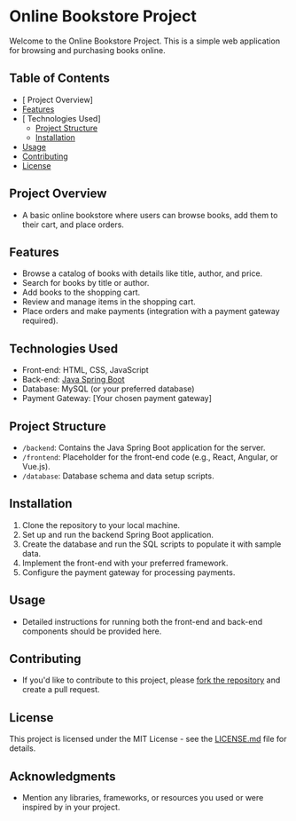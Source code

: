 # Online Bookstore Project

Welcome to the Online Bookstore Project. This is a simple web application for browsing and purchasing books online.

## Table of Contents
- [ Project Overview]
- [Features](#features)
- [ Technologies Used]
  - [Project Structure](#prerequisites)
  - [Installation](#installation)
- [Usage](#usage)
- [Contributing](#contributing)
- [License](#license)


## Project Overview

- A basic online bookstore where users can browse books, add them to their cart, and place orders.

## Features

- Browse a catalog of books with details like title, author, and price.
- Search for books by title or author.
- Add books to the shopping cart.
- Review and manage items in the shopping cart.
- Place orders and make payments (integration with a payment gateway required).

## Technologies Used

- Front-end: HTML, CSS, JavaScript
- Back-end: [Java Spring Boot](https://spring.io/projects/spring-boot)
- Database: MySQL (or your preferred database)
- Payment Gateway: [Your chosen payment gateway]

## Project Structure

- `/backend`: Contains the Java Spring Boot application for the server.
- `/frontend`: Placeholder for the front-end code (e.g., React, Angular, or Vue.js).
- `/database`: Database schema and data setup scripts.

## Installation

1. Clone the repository to your local machine.
2. Set up and run the backend Spring Boot application.
3. Create the database and run the SQL scripts to populate it with sample data.
4. Implement the front-end with your preferred framework.
5. Configure the payment gateway for processing payments.

## Usage

- Detailed instructions for running both the front-end and back-end components should be provided here.

## Contributing

- If you'd like to contribute to this project, please [fork the repository](https://docs.github.com/en/get-started/quickstart/fork-a-repo) and create a pull request.

## License

This project is licensed under the MIT License - see the [LICENSE.md](LICENSE.md) file for details.

## Acknowledgments

- Mention any libraries, frameworks, or resources you used or were inspired by in your project.
